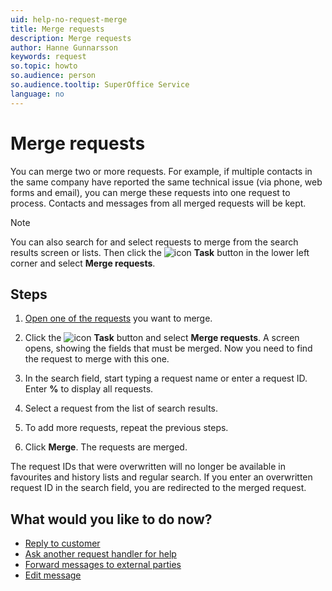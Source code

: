 ```yaml
---
uid: help-no-request-merge
title: Merge requests
description: Merge requests
author: Hanne Gunnarsson
keywords: request
so.topic: howto
so.audience: person
so.audience.tooltip: SuperOffice Service
language: no
---
```


# Merge requests

You can merge two or more requests. For example, if multiple contacts in the same company have reported the same technical issue (via phone, web forms and email), you can merge these requests into one request to process. Contacts and messages from all merged requests will be kept.

> [!NOTE]
> You can also search for and select requests to merge from the search results screen or lists. Then click the ![icon][img1] **Task** button in the lower left corner and select **Merge requests**.

## Steps

1. [Open one of the requests][1] you want to merge.

1. Click the ![icon][img1] **Task** button and select **Merge requests**. A screen opens, showing the fields that must be merged. Now you need to find the request to merge with this one.

1. In the search field, start typing a request name or enter a request ID. Enter **%** to display all requests.

1. Select a request from the list of search results.

1. To add more requests, repeat the previous steps.

1. Click **Merge**. The requests are merged.

The request IDs that were overwritten will no longer be available in favourites and history lists and regular search. If you enter an overwritten request ID in the search field, you are redirected to the merged request.

## What would you like to do now?

* [Reply to customer][3]
* [Ask another request handler for help][4]
* [Forward messages to external parties][5]
* [Edit message][2]

<!-- Referenced links -->
[1]: ../index.md#open
[2]: edit-message.md
[3]: reply.md
[4]: transfer.md
[5]: forward.md

<!-- Referenced images -->
[img1]: ../../../../media/icons/btn-menu.png

